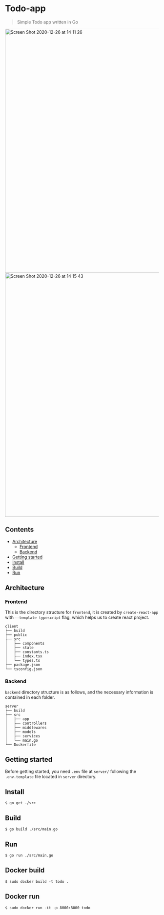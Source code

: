 # Todo-app
> Simple Todo app written in Go

<img width="800" alt="Screen Shot 2020-12-26 at 14 11 26" src="https://user-images.githubusercontent.com/10775915/103145877-53ac7b80-4784-11eb-90f2-4b0880345efd.png">

<img width="800" alt="Screen Shot 2020-12-26 at 14 15 43" src="https://user-images.githubusercontent.com/10775915/103145924-daf9ef00-4784-11eb-9e6f-58f06658604c.png">

## Contents
- [Architecture](#architecture)
  - [Frontend](#frontend)
  - [Backend](#backend)
- [Getting started](#getting-started)
- [Install](#install)
- [Build](#build)
- [Run](#run)

## <a id="architecture" style="color: black;">Architecture</a>

### <a id="frontend" style="color: black;">Frontend</a>
This is the directory structure for ```frontend```, it is created by ```create-react-app``` with ```--template typescript``` flag, which helps us to create react project.
```
client
├── build
├── public
├── src
│   ├── components
│   ├── state
│   ├── constants.ts
│   ├── index.tsx
│   └── types.ts
├── package.json
└── tsconfig.json
```

### <a id="backend" style="color: black;">Backend</a>
```backend``` directory structure is as follows, and the necessary information is contained in each folder.
```
server
├── build
├── src
│   ├── app
│   ├── controllers
│   ├── middlewares
│   ├── models
│   ├── services
│   └── main.go
└── Dockerfile
```

## <a id="getting-started" style="color: black;">Getting started</a>
Before getting started, you need ```.env``` file at ```server/``` following the ```.env.template``` file located in ```server``` directory.

## <a id="install" style="color: black;">Install</a>
```$ go get ./src```

## <a id="build" style="color: black;">Build</a>
```$ go build ./src/main.go```

## <a id="run" style="color: black;">Run</a>
```$ go run ./src/main.go```

## Docker build
```$ sudo docker build -t todo .```

## Docker run
```$ sudo docker run -it -p 8000:8000 todo```
